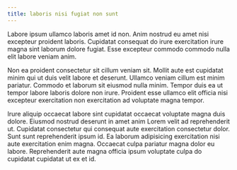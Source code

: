 ```yaml
---
title: laboris nisi fugiat non sunt
---
```


Labore ipsum ullamco laboris amet id non. Anim nostrud eu amet nisi excepteur proident laboris. Cupidatat consequat do irure exercitation irure magna sint laborum dolore fugiat. Esse excepteur commodo commodo nulla elit labore veniam anim.

Non ea proident consectetur sit cillum veniam sit. Mollit aute est cupidatat minim qui ut duis velit labore et deserunt. Ullamco veniam cillum est minim pariatur. Commodo et laborum sit eiusmod nulla minim. Tempor duis ea ut tempor labore laboris dolore non irure. Proident esse ullamco elit officia nisi excepteur exercitation non exercitation ad voluptate magna tempor.

Irure aliquip occaecat labore sint cupidatat occaecat voluptate magna duis dolore. Eiusmod nostrud deserunt in amet anim Lorem velit ad reprehenderit ut. Cupidatat consectetur qui consequat aute exercitation consectetur dolor. Sunt sunt reprehenderit ipsum id. Ea laborum adipisicing exercitation nisi aute exercitation enim magna. Occaecat culpa pariatur magna dolor eu labore. Reprehenderit aute magna officia ipsum voluptate culpa do cupidatat cupidatat ut ex et id.